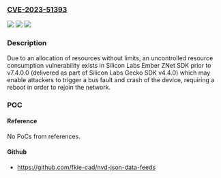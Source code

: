 ### [CVE-2023-51393](https://cve.mitre.org/cgi-bin/cvename.cgi?name=CVE-2023-51393)
![](https://img.shields.io/static/v1?label=Product&message=Ember%20ZNet%20SDK&color=blue)
![](https://img.shields.io/static/v1?label=Version&message=n%2Fa&color=blue)
![](https://img.shields.io/static/v1?label=Vulnerability&message=CWE-770%20Allocation%20of%20Resources%20Without%20Limits%20or%20Throttling&color=brighgreen)

### Description

Due to an allocation of resources without limits, an uncontrolled resource consumption vulnerability exists in Silicon Labs Ember ZNet SDK prior to v7.4.0.0 (delivered as part of Silicon Labs Gecko SDK v4.4.0) which may enable attackers to trigger a bus fault and crash of the device, requiring a reboot in order to rejoin the network.

### POC

#### Reference
No PoCs from references.

#### Github
- https://github.com/fkie-cad/nvd-json-data-feeds

